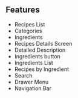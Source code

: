 
## Features

- Recipes List
- Categories
- Ingredients
- Recipes Details Screen
- Detailed Description
- Ingredients button
- Ingredients List
- Recipes by Ingredient
- Search
- Drawer Menu
- Navigation Bar

